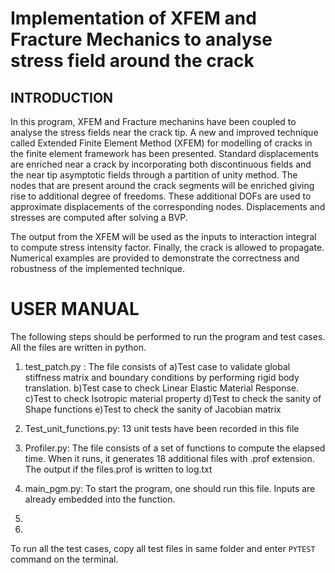 # Implementation of XFEM and Fracture Mechanics to analyse stress field around the crack

## INTRODUCTION
In this program, XFEM and Fracture mechanins have been coupled to analyse the stress fields near the crack tip. A new and improved technique called Extended Finite Element Method (XFEM) for modelling of cracks in the finite element framework has been presented. Standard displacements are enriched near a crack by incorporating both discontinuous fields and the near tip asymptotic fields through a partition of unity method. The nodes that are present around the crack segments will be enriched giving rise to additional degree of freedoms. These additional DOFs are used to approximate displacements of the corresponding nodes. Displacements and stresses are computed after solving a BVP. 

The output from the XFEM will be used as the inputs to interaction integral to compute stress intensity factor. Finally, the crack is allowed to propagate. Numerical examples are provided to demonstrate the correctness and robustness of the implemented technique.

# USER MANUAL
The following steps should be performed to run the program and test cases. All
the files are written in python.

1. test_patch.py : The file consists of a)Test case to validate global stiffness matrix
   and boundary conditions by performing rigid body translation.
   b)Test case to check Linear Elastic Material Response. c)Test to check Isotropic material property
   d)Test to check the sanity of Shape functions e)Test to check the sanity of Jacobian matrix

2. Test_unit_functions.py: 13 unit tests have been recorded in this file

3. Profiler.py: The file consists of a set of functions to compute the elapsed time. When it runs, it generates 18 additional files with .prof extension.
   The output if the files.prof is written to log.txt

4. main_pgm.py: To start the program, one should run this file. Inputs are already embedded into the function.

5. 

6. 

To run all the test cases, copy all test files in same folder and enter `PYTEST`
command on the terminal.
